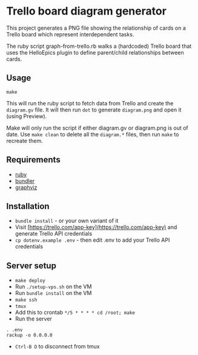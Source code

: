 # Trello board diagram generator

This project generates a PNG file showing the relationship
of cards on a Trello board which represent interdependent
tasks.

The ruby script graph-from-trello.rb walks a (hardcoded)
Trello board that uses the HelloEpics plugin to define
parent/child relationships between cards.

## Usage

`make`

This will run the ruby script to fetch data from Trello
and create the `diagram.gv` file. It will then run `dot`
to generate `diagram.png` and open it (using Preview).

Make will only run the script if either diagram.gv or
diagram.png is out of date. Use `make clean` to delete
all the `diagram.*` files, then run `make` to recreate
them.

## Requirements

* [ruby](https://www.ruby-lang.org)
* [bundler](https://bundler.io/)
* [graphviz](https://www.graphviz.org/)

## Installation

* `bundle install` - or your own variant of it
* Visit [https://trello.com/app-key](https://trello.com/app-key) and generate Trello API credentials
* `cp dotenv.example .env` - then edit .env to add your Trello API credentials

## Server setup

* `make deploy`
* Run `./setup-vps.sh` on the VM
* Run `bundle install` on the VM
* `make ssh`
* `tmux`
* Add this to crontab `*/5 * * * * cd /root; make`
* Run the server
```
. .env
rackup -o 0.0.0.0
```
* `Ctrl-B D` to disconnect from tmux
